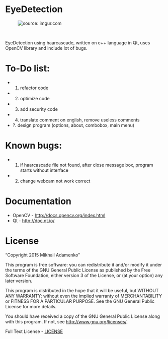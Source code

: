 # EyeDetection
<figure>
	<img src="http://i.imgur.com/pubJVQs.png" title="source: imgur.com" align="top"/>
</figure>
<br/>
<p>EyeDetection using haarcascade, written on c++ language in Qt, uses OpenCV library and include lot of bugs.</p>

# To-Do list:

* 1. refactor code
* 2. optimize code
* 3. add security code 
* 4. translate comment on english, remove useless comments
* ?. design program (options, about, combobox, main menu)

# Known bugs:

* 1. if haarcascade file not found, after close message box, program starts without interface
* 2. change webcam not work correct

# Documentation
* OpenCV - http://docs.opencv.org/index.html
* Qt - http://doc.qt.io/

# License
 “Copyright 2015 Mikhail Adamenko”
    
 This program is free software: you can redistribute it and/or modify
 it under the terms of the GNU General Public License as published by
 the Free Software Foundation, either version 3 of the License, or
 (at your option) any later version.

 This program is distributed in the hope that it will be useful,
 but WITHOUT ANY WARRANTY; without even the implied warranty of
 MERCHANTABILITY or FITNESS FOR A PARTICULAR PURPOSE.  See the
 GNU General Public License for more details.

 You should have received a copy of the GNU General Public License
 along with this program.  If not, see <http://www.gnu.org/licenses/>.
    
 Full Text License - [LICENSE](https://github.com/A-Mikhail/eyeDetection/blob/master/LICENSE)
